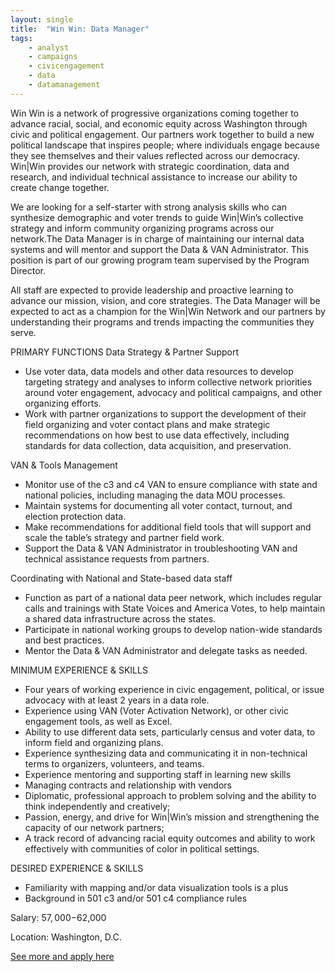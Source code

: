 ```yaml
---
layout: single
title:  "Win Win: Data Manager"
tags: 
    - analyst
    - campaigns
    - civicengagement
    - data
    - datamanagement    
---
```

Win Win is a network of progressive organizations coming together to advance racial, social, and economic equity across Washington through civic and political engagement. Our partners work together to build a new political landscape that inspires people; where individuals engage because they see themselves and their values reflected across our democracy. Win|Win provides our network with strategic coordination, data and research, and individual technical assistance to increase our ability to create change together.

We are looking for a self-starter with strong analysis skills who can synthesize demographic and voter trends to guide Win|Win’s collective strategy and inform community organizing programs across our network.The Data Manager is in charge of maintaining our internal data systems and will mentor and support the Data & VAN Administrator. This position is part of our growing program team supervised by the Program Director.

All staff are expected to provide leadership and proactive learning to advance our mission, vision, and core strategies. The Data Manager will be expected to act as a champion for the Win|Win Network and our partners by understanding their programs and trends impacting the communities they serve.

PRIMARY FUNCTIONS
Data Strategy & Partner Support

* Use voter data, data models and other data resources to develop targeting strategy and analyses to inform collective network priorities around voter engagement, advocacy and political campaigns, and other organizing efforts.
* Work with partner organizations to support the development of their field organizing and voter contact plans and make strategic recommendations on how best to use data effectively, including standards for data collection, data acquisition, and preservation.

VAN & Tools Management

* Monitor use of the c3 and c4 VAN to ensure compliance with state and national policies, including managing the data MOU processes.
* Maintain systems for documenting all voter contact, turnout, and election protection data.
* Make recommendations for additional field tools that will support and scale the table’s strategy and partner field work.
* Support the Data & VAN Administrator in troubleshooting VAN and technical assistance requests from partners.

Coordinating with National and State-based data staff 

* Function as part of a national data peer network, which includes regular calls and trainings with State Voices and America Votes, to help maintain a shared data infrastructure across the states.
* Participate in national working groups to develop nation-wide standards and best practices.
* Mentor the Data & VAN Administrator and delegate tasks as needed.

MINIMUM EXPERIENCE & SKILLS

* Four years of working experience in civic engagement, political, or issue advocacy with at least 2 years in a data role.
* Experience using VAN (Voter Activation Network), or other civic engagement tools, as well as Excel.
* Ability to use different data sets, particularly census and voter data, to inform field and organizing plans.
* Experience synthesizing data and communicating it in non-technical terms to organizers, volunteers, and teams.
* Experience mentoring and supporting staff in learning new skills
* Managing contracts and relationship with vendors
* Diplomatic, professional approach to problem solving and the ability to think independently and creatively;
* Passion, energy, and drive for Win|Win’s mission and strengthening the capacity of our network partners;
* A track record of advancing racial equity outcomes and ability to work effectively with communities of color in political settings.

DESIRED EXPERIENCE & SKILLS

* Familiarity with mapping and/or data visualization tools is a plus
* Background in 501 c3 and/or 501 c4 compliance rules

Salary: $57,000-$62,000

Location: Washington, D.C.

[See more and apply here](https://statevoices.org/careers/data-manager-washington/)
